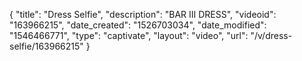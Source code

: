 {
    "title": "Dress Selfie",
    "description": "BAR III DRESS",
    "videoid": "163966215",
    "date_created": "1526703034",
    "date_modified": "1546466771",
    "type": "captivate",
    "layout": "video",
    "url": "\/v\/dress-selfie\/163966215"
}